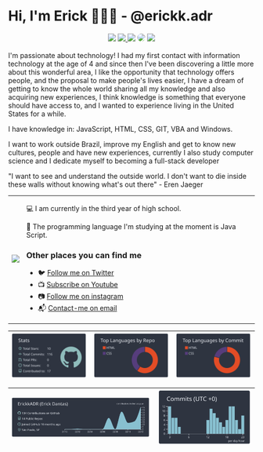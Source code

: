 # Hi, I'm Erick 👨🏻‍💻 - @erickk.adr
  
</div>
  
  <div align="center"> 
<a href="https://www.youtube.com/channel/UC1aGJL3yiFcF49_PFU_Jajg" target="_blank"><img src="https://img.shields.io/badge/YouTube-FF0000?style=for-the-badge&logo=youtube&logoColor=white" target="_blank"></a>
<a href="https://www.instagram.com/erickk.adr/" target="_blank"><img src="https://img.shields.io/badge/-Instagram-%23E4405F?style=for-the-badge&logo=instagram&logoColor=white"</a>
<a href = "mailto:mailto:erick.dantas.work@gmail.com"> <img src="https://img.shields.io/badge/-Gmail-%23333?style=for-the-badge&logo=gmail&logoColor=white" target="_blank"></a>
<a href= "https://www.linkedin.com/in/erickkadr/" target="_blank"><img src="https://img.shields.io/badge/-LinkedIn-%230077B5?style=for-the-badge&logo=linkedin&logoColor=white" style="border-radius: 30px" target="_blank"></a> 
<a href= "https://twitter.com/ERICK_A_D_R" target="_blank"><img src="https://img.shields.io/badge/Twitter-1DA1F2?style=for-the-badge&logo=twitter&logoColor=white" target="_blank"></a>
  
 </div>
  <br>
I'm passionate about technology! I had my first contact with information technology at the age of 4 and since then I've been discovering a little more about this wonderful area, I like the opportunity that technology offers people, and the proposal to make people's lives easier, I have a dream of getting to know the whole world sharing all my knowledge and also acquiring new experiences, I think knowledge is something that everyone should have access to, and I wanted to experience living in the United States for a while.

I have knowledge in: JavaScript, HTML, CSS, GIT, VBA and Windows.

I want to work outside Brazil, improve my English and get to know new cultures, people and have new experiences, currently I also study computer science and I dedicate myself to becoming a full-stack developer

"I want to see and understand the outside world. I don't want to die inside these walls without knowing what's out there" - Eren Jaeger
   <br>
  <table border="0" cellspacing="0" cellpadding="0">
  <tr>
    <td style="border: 0";>
      <img width="400" src="https://media.tenor.com/tmNnUiYvzvUAAAAd/eren-eren-yeager.gif" />
    </td>
    <td style="border: 0";>
      <p>
        💻 I am currently in the third year of high school.
      </p>
      <p>
        🌙 The programming language I'm studying at the moment is Java Script.
      </p>
      <h3>Other places you can find me</h3>
      <ul>
        <li>
          🐦 <a href="https://twitter.com/ERICK_A_D_R" target="_blank">Follow me on Twitter</a>
        </li>
        <li>
          📺 <a href="https://www.youtube.com/channel/UC1aGJL3yiFcF49_PFU_Jajg" target="_blank">Subscribe on Youtube</a>
        </li>
        <li>
          📷 <a href="https://www.instagram.com/erickk.adr/" target="_blank">Follow me on instagram</a>
        </li>
        <li>
          📬 <a href=mailto:erick.dantas.work@gmail.com target="_blank">Contact-me on email</a>
        </li>
      </ul>
    </td>
  </tr>
</table>

| ![](https://raw.githubusercontent.com/ErickkADR/ErickkADR/master/profile-summary-card-output/nord_dark/3-stats.svg) | ![](https://raw.githubusercontent.com/ErickkADR/ErickkADR/master/profile-summary-card-output/nord_dark/1-repos-per-language.svg) | ![](https://raw.githubusercontent.com/ErickkADR/ErickkADR/master/profile-summary-card-output/nord_dark/2-most-commit-language.svg) |
| :-: | :-: | :-: |

| ![](https://raw.githubusercontent.com/ErickkADR/ErickkADR/master/profile-summary-card-output/nord_dark/0-profile-details.svg) | ![](https://raw.githubusercontent.com/ErickkADR/ErickkADR/master/profile-summary-card-output/nord_dark/4-productive-time.svg) |
| :-: | :-: |
